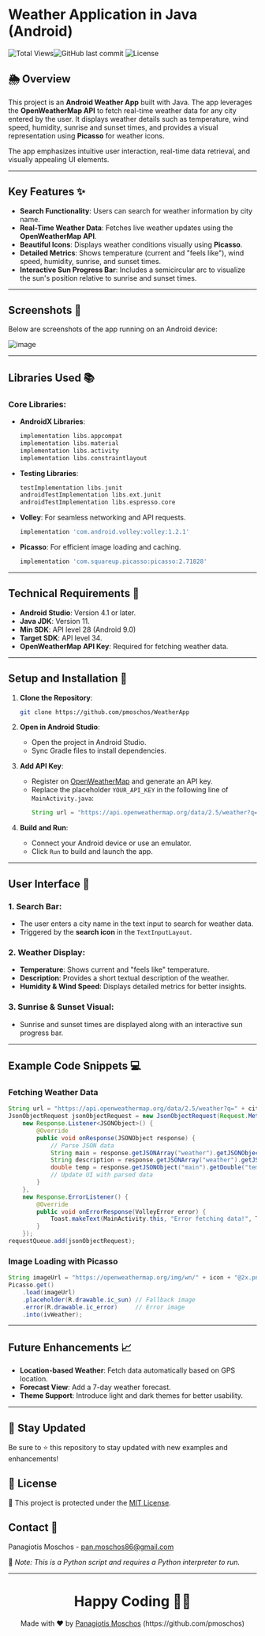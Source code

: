 # Weather Application in Java (Android)

![Total Views](https://views.whatilearened.today/views/github/pmoschos/WeatherApp.svg)![GitHub last commit](https://img.shields.io/github/last-commit/pmoschos/WeatherApp) ![License](https://img.shields.io/badge/license-MIT-green.svg)

## 🌦️ Overview

This project is an **Android Weather App** built with Java. The app leverages the **OpenWeatherMap API** to fetch real-time weather data for any city entered by the user. It displays weather details such as temperature, wind speed, humidity, sunrise and sunset times, and provides a visual representation using **Picasso** for weather icons.

The app emphasizes intuitive user interaction, real-time data retrieval, and visually appealing UI elements.

---

## Key Features ✨

- **Search Functionality**: Users can search for weather information by city name.
- **Real-Time Weather Data**: Fetches live weather updates using the **OpenWeatherMap API**.
- **Beautiful Icons**: Displays weather conditions visually using **Picasso**.
- **Detailed Metrics**: Shows temperature (current and "feels like"), wind speed, humidity, sunrise, and sunset times.
- **Interactive Sun Progress Bar**: Includes a semicircular arc to visualize the sun's position relative to sunrise and sunset times.

---

## Screenshots 📸

Below are screenshots of the app running on an Android device:

![image](https://github.com/user-attachments/assets/f211e890-a47a-4f7e-97d4-0444f45d9d02)

---

## Libraries Used 📚

### Core Libraries:
- **AndroidX Libraries**:
  ```gradle
  implementation libs.appcompat
  implementation libs.material
  implementation libs.activity
  implementation libs.constraintlayout
  ```
- **Testing Libraries**:
  ```gradle
  testImplementation libs.junit
  androidTestImplementation libs.ext.junit
  androidTestImplementation libs.espresso.core
  ```
- **Volley**: For seamless networking and API requests.
  ```gradle
  implementation 'com.android.volley:volley:1.2.1'
  ```
- **Picasso**: For efficient image loading and caching.
  ```gradle
  implementation 'com.squareup.picasso:picasso:2.71828'
  ```

---

## Technical Requirements 🔧

- **Android Studio**: Version 4.1 or later.
- **Java JDK**: Version 11.
- **Min SDK**: API level 28 (Android 9.0)
- **Target SDK**: API level 34.
- **OpenWeatherMap API Key**: Required for fetching weather data.

---

## Setup and Installation 🚀

1. **Clone the Repository**:
   ```bash
   git clone https://github.com/pmoschos/WeatherApp
   ```

2. **Open in Android Studio**:
   - Open the project in Android Studio.
   - Sync Gradle files to install dependencies.

3. **Add API Key**:
   - Register on [OpenWeatherMap](https://openweathermap.org/) and generate an API key.
   - Replace the placeholder `YOUR_API_KEY` in the following line of `MainActivity.java`:
     ```java
     String url = "https://api.openweathermap.org/data/2.5/weather?q=" + city + "&appid=YOUR_API_KEY";
     ```

4. **Build and Run**:
   - Connect your Android device or use an emulator.
   - Click `Run` to build and launch the app.

---

## User Interface 📱

### 1. **Search Bar**:
   - The user enters a city name in the text input to search for weather data.
   - Triggered by the **search icon** in the `TextInputLayout`.

### 2. **Weather Display**:
   - **Temperature**: Shows current and "feels like" temperature.
   - **Description**: Provides a short textual description of the weather.
   - **Humidity & Wind Speed**: Displays detailed metrics for better insights.

### 3. **Sunrise & Sunset Visual**:
   - Sunrise and sunset times are displayed along with an interactive sun progress bar.

---

## Example Code Snippets 💻

### Fetching Weather Data
```java
String url = "https://api.openweathermap.org/data/2.5/weather?q=" + city + "&appid=YOUR_API_KEY";
JsonObjectRequest jsonObjectRequest = new JsonObjectRequest(Request.Method.GET, url, null,
    new Response.Listener<JSONObject>() {
        @Override
        public void onResponse(JSONObject response) {
            // Parse JSON data
            String main = response.getJSONArray("weather").getJSONObject(0).getString("main");
            String description = response.getJSONArray("weather").getJSONObject(0).getString("description");
            double temp = response.getJSONObject("main").getDouble("temp");
            // Update UI with parsed data
        }
    },
    new Response.ErrorListener() {
        @Override
        public void onErrorResponse(VolleyError error) {
            Toast.makeText(MainActivity.this, "Error fetching data!", Toast.LENGTH_SHORT).show();
        }
    });
requestQueue.add(jsonObjectRequest);
```

### Image Loading with Picasso
```java
String imageUrl = "https://openweathermap.org/img/wn/" + icon + "@2x.png";
Picasso.get()
    .load(imageUrl)
    .placeholder(R.drawable.ic_sun) // Fallback image
    .error(R.drawable.ic_error)     // Error image
    .into(ivWeather);
```

---

## Future Enhancements 📈

- **Location-based Weather**: Fetch data automatically based on GPS location.
- **Forecast View**: Add a 7-day weather forecast.
- **Theme Support**: Introduce light and dark themes for better usability.


---

## 📢 Stay Updated

Be sure to ⭐ this repository to stay updated with new examples and enhancements!

## 📄 License
🔐 This project is protected under the [MIT License](https://mit-license.org/).


## Contact 📧
Panagiotis Moschos - pan.moschos86@gmail.com

🔗 *Note: This is a Python script and requires a Python interpreter to run.*

---
<h1 align=center>Happy Coding 👨‍💻 </h1>

<p align="center">
  Made with ❤️ by 
  <a href="https://www.linkedin.com/in/panagiotis-moschos" target="_blank">
  Panagiotis Moschos</a> (https://github.com/pmoschos)
</p>






